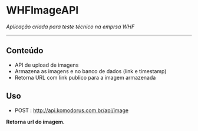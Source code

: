 # WHFImageAPI

*Aplicação criada para teste técnico na emprsa WHF*

-------

## Conteúdo
- API de upload de imagens
- Armazena as imagens e no banco de dados (link e timestamp)
- Retorna URL com link publico para a imagem armazenada

## Uso
- POST : http://api.komodorus.com.br/api/image

**Retorna url do imagem.**

